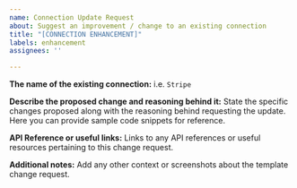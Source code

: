 ```yaml
---
name: Connection Update Request
about: Suggest an improvement / change to an existing connection
title: "[CONNECTION ENHANCEMENT]"
labels: enhancement
assignees: ''

---
```


**The name of the existing connection:**
i.e. `Stripe`

**Describe the proposed change and reasoning behind it:**
State the specific changes proposed along with the reasoning behind requesting the update. Here you can provide sample code snippets for reference.

**API Reference or useful links:**
Links to any API references or useful resources pertaining to this change request.

**Additional notes:**
Add any other context or screenshots about the template change request.

